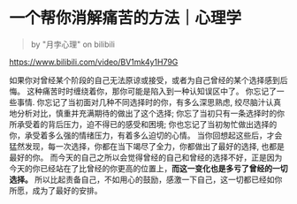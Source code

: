 # 一个帮你消解痛苦的方法｜心理学

> by "月孛心理" on bilibili

<https://www.bilibili.com/video/BV1mk4y1H79G>

如果你对曾经某个阶段的自己无法原谅或接受，或者为自己曾经的某个选择感到后悔。
这种痛苦时时缠绕着你，那你可能是陷入到一种认知误区中了。
你忘记了一些事情.
你忘记了当初面对几种不同选择时的你，有多么深思熟虑, 绞尽脑汁认真地分析对比，慎重并充满期待的做出了这个选择;
你忘了当初只有一条选择时的你所承受着的背后压力，迫不得已的感受和困境;
你也忘记了当初匆忙做出选择的你，承受着多么强的情绪压力，有着多么迫切的心情。
当你回想起这些后，才会猛然发现，每一次选择，你都在当下竭尽了全力，你都做出了最好的选择, 也都是最好的你。
而今天的自己之所以会觉得曾经的自己和曾经的选择不好，正是因为今天的你已经站在了比曾经的你更高的位置上，**而这一变化也是多亏了曾经的一切选择。**
所以比起责备自己，不如用心的鼓励，感激一下自己，这一切都已经如你所愿，成为了最好的安排。
